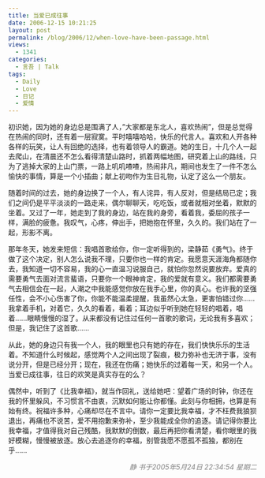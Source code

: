 ```yaml
---
title: 当爱已成往事
date: 2006-12-15 10:21:25
layout: post
permalink: /blog/2006/12/when-love-have-been-passage.html
views:
  - 1341
categories:
  - 言吾 | Talk
tags:
  - Daily
  - Love
  - 日记
  - 爱情
---
```

初识她，因为她的身边总是围满了人，&#8221;大家都是东北人，喜欢热闹&#8221;，但是总觉得在热闹的同时，还有着一层寂寞。平时嘻嘻哈哈，快乐的代言人。喜欢和人开各种各样的玩笑，让人有回绝的选择，也有着领导人的霸道。她的生日，十几个人一起去爬山，在清晨还不怎么看得清楚山路时，抓着两幅地图，研究着上山的路线，只为了逃掉大家的上山门票，一路上叽叽喳喳，热闹非凡，期间也发生了一件不怎么愉快的事情，算是一个小插曲；献上初吻作为生日礼物，认定了这么一个朋友。

随着时间的过去，她的身边换了一个人，有人诧异，有人反对，但是结局已定；我们之间仍是平平淡淡的一路走来，偶尔聊聊天，吃吃饭，或者就相对坐着，默默的坐着。又过了一年，她走到了我的身边，站在我的身旁，看着我，委屈的孩子一样，满脸的疲惫。我叹气，心疼，伸出手，把她抱在怀里，久久的。我们站在了一起，形影不离。

<!--more-->

那年冬天，她发来短信：我唱首歌给你，你一定听得到的，梁静茹《勇气》。终于做了这个决定，别人怎么说我不理，只要你也一样的肯定。我愿意天涯海角都随你去，我知道一切不容易，我的心一直温习说服自己，就怕你忽然说要放弃。爱真的需要勇气去面对流言蜚语，只要你一个眼神肯定，我的爱就有意义。我们都需要勇气去相信会在一起，人潮之中我能感觉你放在我手心里，你的真心。也许我的坚强任性，会不小心伤害了你，你能不能温柔提醒，我虽然心太急，更害怕错过你&#8230;&#8230;我拿着手机，对着它，久久的看着，看着；耳边似乎听到她在轻轻的唱着，唱着&#8230;&#8230;眼睛慢慢的湿了。从来都没有记住过任何一首歌的歌词，无论我有多喜欢；但是，我记住了这首歌&#8230;&#8230;

从此，她的身边只有我一个人，我的眼里也只有她的存在，我们快快乐乐的生活着。不知道什么时候起，感觉两个人之间出现了裂痕，极力弥补也无济于事，没有说分开，但是已经分开；现在，我还在伤痛；她快乐的过着每一天，和另一个人。当爱已成往事，往日的欢笑是真实存在的么？

偶然中，听到了《比我幸福》，就当作回礼，送给她吧：望着广场的时钟，你还在我的怀里躲风，不习惯言不由衷，沉默如何能让你都懂。此刻与你相拥，也算是有始有终。祝福许多种，心痛却尽在不言中。请你一定要比我幸福，才不枉费我狼狈退出，再痛也不说苦，爱不用抱歉来弥补，至少我能成全你的追逐。请记得你要比我幸福，才值得我对自己残酷，我默默的倒数，最后再把你看清楚，看你眼里的我好模糊，慢慢被放逐。放心去追逐你的幸福，别管我愿不愿孤不孤独，都别在乎&#8230;&#8230;

<span style="color: gray; float: right;"><em>静 书于2005年5月24日 22:34:54 星期二</em></span>